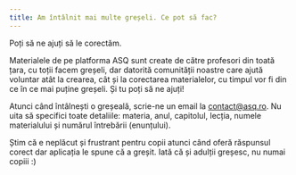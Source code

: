 ```yaml
---
title: Am întâlnit mai multe greșeli. Ce pot să fac?
---
```

Poți să ne ajuți să le corectăm.

Materialele de pe platforma ASQ sunt create de către profesori din toată țara, cu toții facem greșeli, dar datorită comunității noastre care ajută voluntar atât la crearea, cât și la corectarea materialelor, cu timpul vor fi din ce în ce mai puține greșeli. Și tu poți să ne ajuți!

Atunci când întâlnești o greșeală, scrie-ne un email la contact@asq.ro. Nu uita să specifici toate detaliile: materia, anul, capitolul, lecția, numele materialului și numărul întrebării (enunțului).

Știm că e neplăcut și frustrant pentru copii atunci când oferă răspunsul corect dar aplicația le spune că a greșit. Iată că și adulții greșesc, nu numai copiii :)



